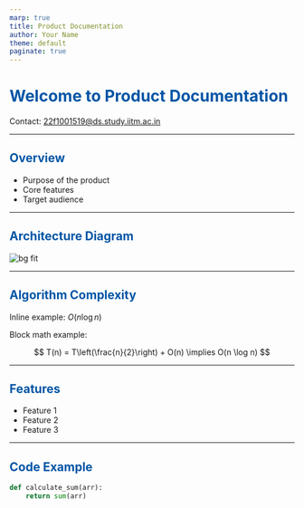 ```yaml
---
marp: true
title: Product Documentation
author: Your Name
theme: default
paginate: true
---
```


<!-- Custom Theme -->
<style>
section {
  background: #f4f4f4;
  color: #333333;
  font-family: 'Helvetica Neue', Helvetica, Arial, sans-serif;
}
h1, h2 {
  color: #0055a5;
}
blockquote {
  font-style: italic;
  color: #555;
}
code {
  background-color: #eaeaea;
  padding: 2px 4px;
  border-radius: 4px;
}
</style>

# Welcome to Product Documentation

Contact: 22f1001519@ds.study.iitm.ac.in

---

## Overview

- Purpose of the product
- Core features
- Target audience

---

## Architecture Diagram

![bg fit](https://blog.zegocloud.com/wp-content/uploads/2024/02/programming-meme-2.jpg)

---

## Algorithm Complexity

Inline example: $O(n \log n)$

Block math example:

$$
T(n) = T\left(\frac{n}{2}\right) + O(n) \implies O(n \log n)
$$

---

## Features

- Feature 1
- Feature 2
- Feature 3

<!-- _color: #0055a5 -->
<!-- _footer: Page footer: Product Documentation -->
<!-- _header: **Documentation Slides** -->

---

## Code Example

```python
def calculate_sum(arr):
    return sum(arr)
```
